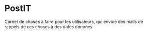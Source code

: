 # PostIT
Carnet de choses à faire pour les utilisateurs, qui envoie des mails de rappels de ces choses à des dates données

